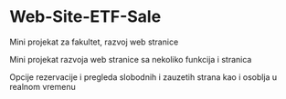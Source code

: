 # Web-Site-ETF-Sale
Mini projekat za fakultet, razvoj web stranice

Mini projekat razvoja web stranice sa nekoliko funkcija i stranica

Opcije rezervacije i pregleda slobodnih i zauzetih strana kao i osoblja u realnom vremenu
